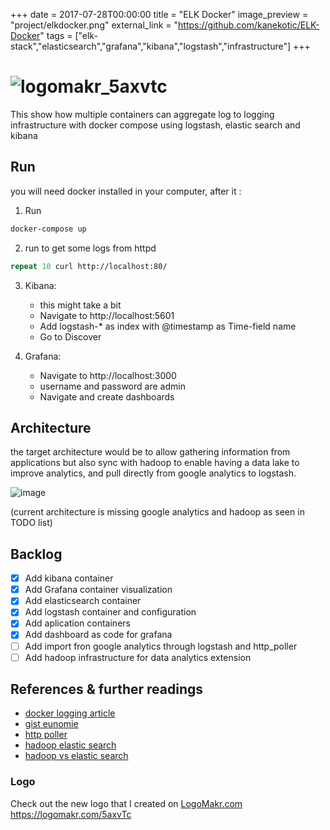 +++
date = 2017-07-28T00:00:00
title = "ELK Docker"
image_preview = "project/elkdocker.png"
external_link = "https://github.com/kanekotic/ELK-Docker"
tags = ["elk-stack","elasticsearch","grafana","kibana","logstash","infrastructure"]
+++
# ![logomakr_5axvtc](https://user-images.githubusercontent.com/3071208/41837679-81e03624-785e-11e8-841c-4bd25a61b5cd.png)

This show how multiple containers can aggregate log to logging infrastructure with docker compose using logstash, elastic search and kibana

## Run

you will need docker installed in your computer, after it :

1. Run

```zsh
docker-compose up
```

2. run to get some logs from httpd

```zsh
repeat 10 curl http://localhost:80/ 
```

3. Kibana:
   - this might take a bit
   - Navigate to http://localhost:5601 
   - Add logstash-* as index with @timestamp as Time-field name
   - Go to Discover 

4. Grafana:
   - Navigate to http://localhost:3000 
   - username and password are admin
   - Navigate and create dashboards

## Architecture

the target architecture would be to allow gathering information from applications but also sync with hadoop to enable having a data lake to improve analytics, and pull directly from google analytics to logstash.

![image](https://user-images.githubusercontent.com/3071208/41893258-66e86d6a-791b-11e8-9e2a-929c723b9f44.png)

(current architecture is missing google analytics and hadoop as seen in TODO list)

## Backlog
- [X] Add kibana container
- [X] Add Grafana container visualization
- [X] Add elasticsearch container
- [X] Add logstash container and configuration
- [X] Add aplication containers
- [X] Add dashboard as code for grafana
- [ ] Add import fron google analytics through logstash and http_poller
- [ ] Add hadoop infrastructure for data analytics extension

## References & further readings

- [docker logging article](https://docs.fluentd.org/v0.12/articles/docker-logging-efk-compose) 
- [gist eunomie](https://gist.github.com/eunomie/e7a183602b8734c47058d277700fdc2d) 
- [http poller](https://www.elastic.co/guide/en/logstash/current/plugins-inputs-http_poller.html)
- [hadoop elastic search](https://www.elastic.co/products/hadoop)
- [hadoop vs elastic search](https://blog.treasuredata.com/blog/2015/08/31/hadoop-vs-elasticsearch-for-advanced-analytics/)

### Logo

Check out the new logo that I created on <a href="http://logomakr.com" title="Logo Makr">LogoMakr.com</a> https://logomakr.com/5axvTc
